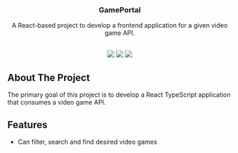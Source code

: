 <p align="center">
  <h3 align="center">GamePortal</h3>

  <p align="center">
    A React-based project to develop a frontend application for a given video game API.
    <br>
  <br>
  <p align="center">
    <img src="https://img.shields.io/badge/%E2%80%8E%20-TypeScript-blue?style=for-the-badge&logo=TypeScript">
    <img src="https://img.shields.io/badge/%E2%80%8E%20-React-blue?style=for-the-badge&logo=React">
     <img src="https://img.shields.io/badge/%E2%80%8E%20-Vite-pink?style=for-the-badge&logo=Vite">
   </p>
</p>

## About The Project

The primary goal of this project is to develop a React TypeScript application that consumes a video game API.

## Features

- Can filter, search and find desired video games
